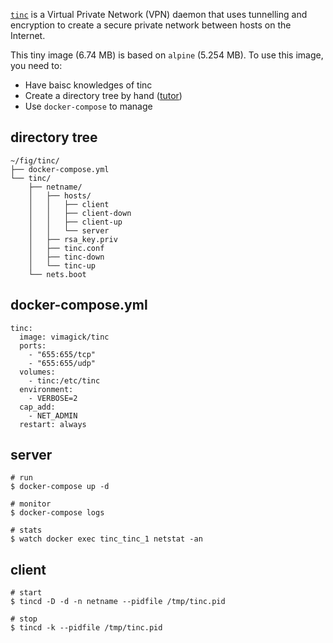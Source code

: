 [`tinc`][1] is a Virtual Private Network (VPN) daemon that uses tunnelling and
encryption to create a secure private network between hosts on the Internet.

This tiny image (6.74 MB) is based on `alpine` (5.254 MB).
To use this image, you need to:

- Have baisc knowledges of tinc
- Create a directory tree by hand ([tutor][2])
- Use `docker-compose` to manage

## directory tree

```
~/fig/tinc/
├── docker-compose.yml
└── tinc/
    ├── netname/
    │   ├── hosts/
    │   │   ├── client
    │   │   ├── client-down
    │   │   ├── client-up
    │   │   └── server
    │   ├── rsa_key.priv
    │   ├── tinc.conf
    │   ├── tinc-down
    │   └── tinc-up
    └── nets.boot
```

## docker-compose.yml

```
tinc:
  image: vimagick/tinc
  ports:
    - "655:655/tcp"
    - "655:655/udp"
  volumes:
    - tinc:/etc/tinc
  environment:
    - VERBOSE=2
  cap_add:
    - NET_ADMIN
  restart: always
```

## server

```
# run
$ docker-compose up -d

# monitor
$ docker-compose logs

# stats
$ watch docker exec tinc_tinc_1 netstat -an
```

## client

```
# start
$ tincd -D -d -n netname --pidfile /tmp/tinc.pid

# stop
$ tincd -k --pidfile /tmp/tinc.pid
```

[1]: http://tinc-vpn.org/
[2]: https://www.digitalocean.com/community/tutorials/how-to-install-tinc-and-set-up-a-basic-vpn-on-ubuntu-14-04
